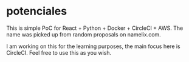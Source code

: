 # potenciales

This is simple PoC for React + Python + Docker + CircleCI + AWS. The name was picked up from random proposals on namelix.com.

I am working on this for the learning purposes, the main focus here is CircleCI.
Feel free to use this as you wish.
